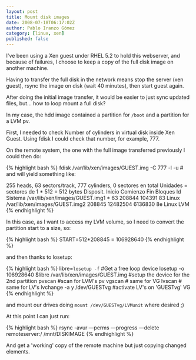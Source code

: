 ```yaml
---
layout: post
title: Mount disk images
date: 2008-07-18T06:17:02Z
author: Pablo Iranzo Gómez
category: [linux, xen]
published: false
---
```


I've been using a Xen guest under RHEL 5.2 to hold this webserver, and because of failures, I choose to keep a copy of the full disk image on another machine.

Having to transfer the full disk in the network means stop the server (xen guest), rsync the image on disk (wait 40 minutes), then start guest again.

After doing the initial image transfer, it would be easier to just sync updated files, but... how to loop mount a full disk?

In my case, the hdd image contained a partition for `/boot` and a partition for a LVM pv.

First, I needed to check Number of cylinders in virtual disk inside Xen Guest.  Using fdisk I could check that number, for example, 777.

On the remote system, the one with the full image transferred previously I could then do:

{% highlight bash %}
fdisk /var/lib/xen/images/GUEST.img -C 777 -l -u #  and will yield something like:

255 heads, 63 sectors/track, 777 cylinders, 0 sectores en total
Unidades = sectores de 1 * 512 = 512 bytes
Disposit. Inicio Comienzo Fin Bloques Id Sistema
/var/lib/xen/images/GUEST.img1 * 63 208844 104391 83 Linux
/var/lib/xen/images/GUEST.img2 208845 12482504 6136830 8e Linux LVM
{% endhighlight %}

In this case, as I want to access my LVM volume, so I need to convert the partition start to a size, so:

{% highlight bash %}
START=512*208845 = 106928640
{% endhighlight %}

and then thanks to losetup:

{% highlight bash %}
libre=`losetup -f` #Get a free loop device
losetup -o 106928640 $libre /var/lib/xen/images/GUEST.img #setup the device for the 2nd partition
pvscan #scan for LVM's pv
vgscan # same for VG
lvscan # same for LV's
lvchange -a y /dev/GUESTvg #activate LV's on 'GUESTvg' VG
{% endhighlight %}

and mount our drives doing `mount /dev/GUESTvg/LVMunit` where desired ;)

At this point I can just run:

{% highlight bash %}
rsync -avur —perms —progress —delete remoteserver:/ /mnt/DISKIMAGE
{% endhighlight %}

And get a 'working' copy of the remote machine but just copying changed elements.
